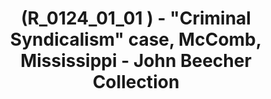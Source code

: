 ---
layout: manifest
title: (R_0124_01_01 ) - &quot;Criminal Syndicalism&quot; case, McComb, Mississippi - John Beecher Collection
manifest_name: -r_0124_01_01-criminal-syndicalism-case-mccomb-mississippi-john-beecher-collection
---